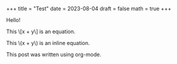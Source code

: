 +++
title = "Test"
date = 2023-08-04
draft = false
math = true
+++

Hello!

This \\[x + y\\] is an equation.

This \\(x + y\\) is an inline equation.

This post was written using org-mode.
